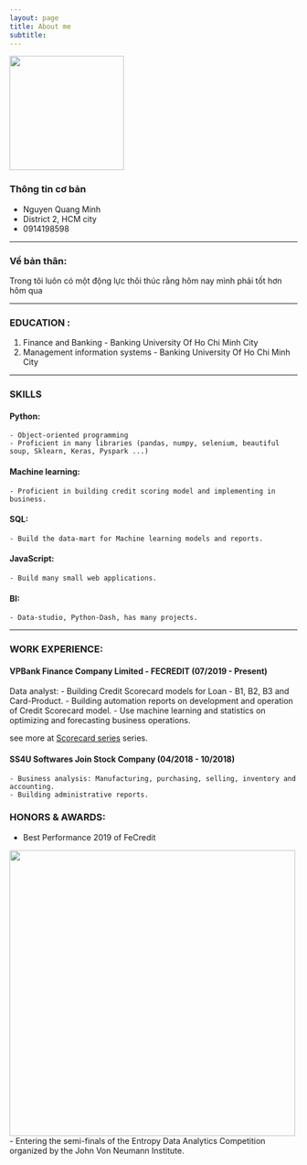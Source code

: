 ```yaml
---
layout: page
title: About me
subtitle: 
---
```

    
<img src="https://raw.githubusercontent.com/minmax49/minmax49.github.io/master/img/me.jpg" width="200" text-align="center"/>

### Thông tin cơ bản
- Nguyen Quang Minh         
- District 2, HCM city
- 0914198598

-----------------
### Về bản thân:
Trong tôi luôn có một động lực thôi thúc rằng hôm nay mình phải tốt hơn hôm qua

-----------------
### EDUCATION : 
1. Finance and Banking - Banking University Of Ho Chi Minh City
2. Management information systems - Banking University Of Ho Chi Minh City

-----------------
### SKILLS
#### Python:
    - Object-oriented programming 
    - Proficient in many libraries (pandas, numpy, selenium, beautiful soup, Sklearn, Keras, Pyspark ...)
#### Machine learning:
    - Proficient in building credit scoring model and implementing in business.
#### SQL:
    - Build the data-mart for Machine learning models and reports.
#### JavaScript:
    - Build many small web applications.
#### BI: 
    - Data-studio, Python-Dash, has many projects.

-----------------
### WORK EXPERIENCE:
#### VPBank Finance Company Limited - FECREDIT (07/2019 - Present)                             
Data analyst: 
    - Building Credit Scorecard models for Loan - B1, B2, B3 and Card-Product.
    - Building automation reports on development and operation of Credit Scorecard model.
    - Use machine learning and statistics on optimizing and forecasting business operations.

see more at <a href="https://minmax49.github.io/2019-12-22-Credit-score-chapter-0/"> Scorecard series</a> series.
#### SS4U Softwares Join Stock Company (04/2018 - 10/2018)
    - Business analysis: Manufacturing, purchasing, selling, inventory and accounting.
    - Building administrative reports.

### HONORS & AWARDS:
-   Best Performance 2019 of FeCredit
<img src="https://raw.githubusercontent.com/minmax49/minmax49.github.io/master/img/bang.jpg" width="500" />
- Entering the semi-finals of the Entropy Data Analytics Competition organized by the John Von Neumann Institute.    


